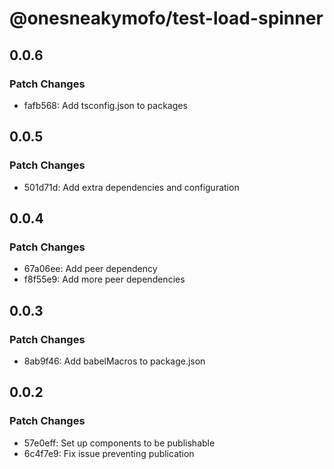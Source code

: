 # @onesneakymofo/test-load-spinner

## 0.0.6

### Patch Changes

- fafb568: Add tsconfig.json to packages

## 0.0.5

### Patch Changes

- 501d71d: Add extra dependencies and configuration

## 0.0.4

### Patch Changes

- 67a06ee: Add peer dependency
- f8f55e9: Add more peer dependencies

## 0.0.3

### Patch Changes

- 8ab9f46: Add babelMacros to package.json

## 0.0.2

### Patch Changes

- 57e0eff: Set up components to be publishable
- 6c4f7e9: Fix issue preventing publication

